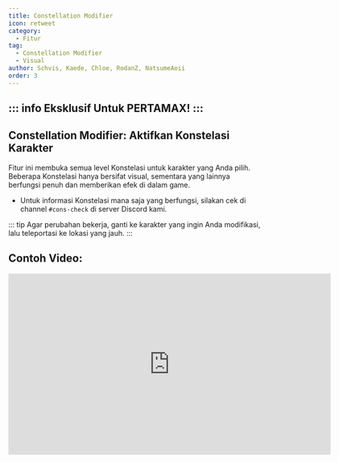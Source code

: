```yaml
---
title: Constellation Modifier
icon: retweet
category:
  - Fitur
tag:
  - Constellation Modifier
  - Visual
author: Schvis, Kaede, Chloe, RodanZ, NatsumeAoii
order: 3
---
```

::: info Eksklusif Untuk PERTAMAX!
:::
---
## Constellation Modifier: Aktifkan Konstelasi Karakter

Fitur ini membuka semua level Konstelasi untuk karakter yang Anda pilih. Beberapa Konstelasi hanya bersifat visual, sementara yang lainnya berfungsi penuh dan memberikan efek di dalam game.

- Untuk informasi Konstelasi mana saja yang berfungsi, silakan cek di channel `#cons-check` di server Discord kami.

::: tip Agar perubahan bekerja, ganti ke karakter yang ingin Anda modifikasi, lalu teleportasi ke lokasi yang jauh.
:::

## Contoh Video:

<iframe width="640" height="360" src="https://www.youtube.com/embed/S9-g5weE9l8?list=PL5eI1Tb64p56g27qfYk7VuFTz4FK6YrKa" title="Korepi - Constellation Modifier (Sponsor)" frameborder="0" allow="accelerometer; autoplay; clipboard-write; encrypted-media; gyroscope; picture-in-picture; web-share" allowfullscreen></iframe>